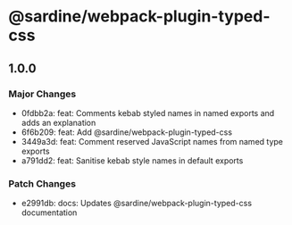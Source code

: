 # @sardine/webpack-plugin-typed-css

## 1.0.0

### Major Changes

- 0fdbb2a: feat: Comments kebab styled names in named exports and adds an explanation
- 6f6b209: feat: Add @sardine/webpack-plugin-typed-css
- 3449a3d: feat: Comment reserved JavaScript names from named type exports
- a791dd2: feat: Sanitise kebab style names in default exports

### Patch Changes

- e2991db: docs: Updates @sardine/webpack-plugin-typed-css documentation
